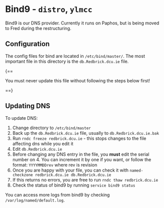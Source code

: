 # Bind9 - `distro`, `ylmcc`

Bind9 is our DNS provider. Currently it runs on Paphos, but is being moved to Fred during the restructuring.

## Configuration

The config files for bind are located in `/etc/bind/master/`. The most important file in this directory is the
`db.Redbrick.dcu.ie` file.

{==

You must never update this file without following the steps below first!

==}

## Updating DNS

To update DNS:

1. Change directory to `/etc/bind/master`
2. Back up the `db.Redbrick.dcu.ie` file, usually to `db.Redbrick.dcu.ie.bak`
3. Run `rndc freeze redbrick.dcu.ie` - this stops changes to the file affecting dns while you edit it
4. Edit `db.Redbrick.dcu.ie`
5. Before changing any DNS entry in the file, you **must** edit the serial number on 4. You can increment it by one if
you want, or follow the format: `YYYYMMDDrev` where rev is revision
6. Once you are happy with your file, you can check it with `named-checkzone redbrick.dcu.ie db.Redbrick.dcu.ie`
7. If this returns no errors, you are free to run `rndc thaw redbrick.dcu.ie`
8. Check the status of bind9 by running `service bind9 status`

You can access more logs from bind9 by checking `/var/log/named/default.log`.
